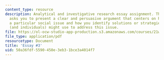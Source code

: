 ```yaml
---
content_type: resource
description: Analytical and investigative research essay assignment. This assignment
  asks you to present a clear and persuasive argument that centers on how you understand
  a particular social issue and how you identify solutions or strategies that communities
  (and individuals) might use to address this issue.
file: https://ol-ocw-studio-app-production.s3.amazonaws.com/courses/21w-730-1-expository-writing-exploring-social-and-ethical-issues-through-film-and-print-fall-2002/50a36fdf5590450e3eb31bce3a4014f7_fall02e3.pdf
file_type: application/pdf
resourcetype: Document
title: 'Essay #3'
uid: 50a36fdf-5590-450e-3eb3-1bce3a4014f7
---
```

